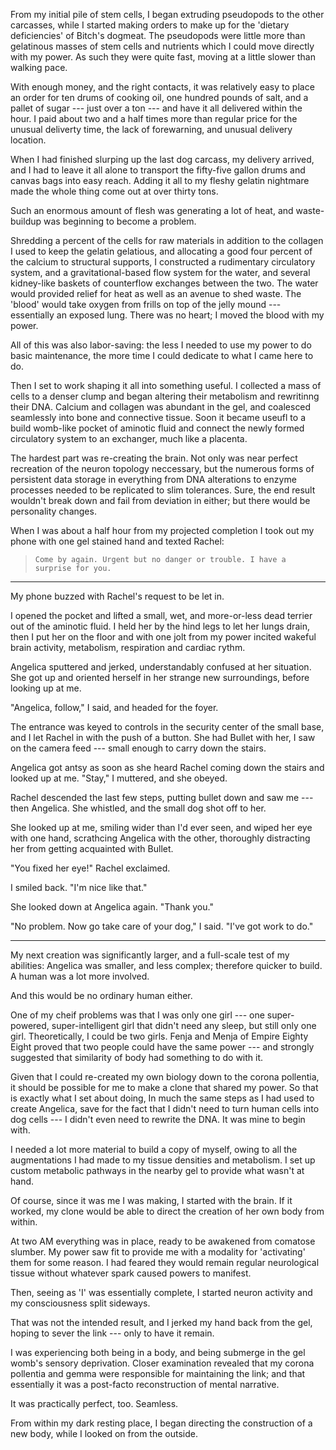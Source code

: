 From my initial pile of stem cells, I began extruding pseudopods to the other carcasses, while I started
making orders to make up for the 'dietary deficiencies' of Bitch's dogmeat. The pseudopods were little more
than gelatinous masses of stem cells and nutrients which I could move directly with my power. As such they were
quite fast, moving at a little slower than walking pace.

With enough money, and the right contacts, it was relatively easy to place an order for ten drums of cooking
oil, one hundred pounds of salt, and a pallet of sugar ---
just over a ton --- and have it all delivered within the hour. I paid about
two and a half times more than regular price for the unusual deliverty time, the lack of forewarning, and unusual
delivery location.

When I had finished slurping up the last dog carcass, my delivery arrived, and I had to leave it all alone
to transport the fifty-five gallon drums and canvas bags into easy reach. Adding it all to my fleshy
gelatin nightmare made the whole thing come out at over thirty tons.

Such an enormous amount of flesh was generating a lot of heat, and waste-buildup was beginning to become a problem.

Shredding a percent of the cells for raw materials in addition to the collagen I used to keep the gelatin gelatious,
and allocating a good four percent of the calcium to structural supports, I constructed a rudimentary
circulatory system, and a gravitational-based flow system for the water, and
several kidney-like baskets of counterflow exchanges between the two. The water would provided relief for heat as
well as an avenue to shed waste. The 'blood' would take oxygen from frills on top of the jelly mound --- essentially
an exposed lung. There was no heart; I moved the blood with my power.

All of this was also labor-saving: the less I needed to use my power to do basic maintenance, the more time I
could dedicate to what I came here to do.

Then I set to work shaping it all into something useful. I collected a mass of cells to a denser clump and
began altering their metabolism and rewritinng their DNA. Calcium and collagen was abundant in the gel, and
coalesced seamlessly into bone and connective tissue. Soon it became useufl to a build womb-like pocket of aminotic
fluid and connect the newly formed circulatory system to an exchanger, much like a placenta.

The hardest part was re-creating the brain. Not only was near perfect recreation of the neuron topology neccessary,
but the numerous forms of persistent data storage in everything from DNA alterations to enzyme processes needed
to be replicated to slim tolerances. Sure, the end result wouldn't break down and fail from deviation in either;
but there would be personality changes.

When I was about a half hour from my projected completion I took out my phone with one
gel stained hand and texted Rachel:

> ~~~
> Come by again. Urgent but no danger or trouble. I have a surprise for you.
> ~~~

----

My phone buzzed with Rachel's request to be let in. 

I opened the pocket and lifted a small, wet, and more-or-less dead terrier out of the aminotic fluid. I held her
by the hind legs to let her lungs drain, then I put her on the floor
and with one jolt from my power incited wakeful brain activity, metabolism, respiration and cardiac rythm.

Angelica sputtered and jerked, understandably confused at her situation. She got up and oriented herself in her
strange new surroundings, before looking up at me.

"Angelica, follow," I said, and headed for the foyer.

The entrance was keyed to controls in the security center of the small base, and I let Rachel in with the push
of a button. She had Bullet with her, I saw on the camera feed --- small enough to carry down the stairs.

Angelica got antsy as soon as she heard Rachel coming down the stairs and looked up at me. "Stay," I
muttered, and she obeyed.

Rachel descended the last few steps, putting bullet down and saw me --- then Angelica.
She whistled, and the small dog shot off to her.

She looked up at me, smiling wider than I'd ever seen,
and wiped her eye with one hand, scrathcing Angelica with the other, thoroughly distracting her
from getting acquainted with Bullet.

"You fixed her eye!" Rachel exclaimed.

I smiled back. "I'm nice like that."

She looked down at Angelica again. "Thank you."

"No problem. Now go take care of your dog," I said. "I've got work to do."

----

My next creation was significantly larger, and a full-scale test of my abilities: Angelica was smaller,
and less complex; therefore quicker to build. A human was a lot more involved.

And this would be no ordinary human either.

One of my cheif problems was that I was only one girl --- one super-powered, super-intelligent girl that
didn't need any sleep, but still only one girl. Theoretically, I could be two girls. Fenja and Menja of
Empire Eighty Eight proved that two people could have the same power --- and strongly suggested that similarity
of body had something to do with it.

Given that I could re-created my own biology down to the corona pollentia, it should be possible for
me to make a clone that shared my power. So that is exactly what I set about doing, In much the same
steps as I had used to create Angelica, save for the fact that I didn't need to turn human cells into
dog cells --- I didn't even need to rewrite the DNA. It was mine to begin with.

I needed a lot more material to build a copy of myself, owing to all the augmentations I had made to my
tissue densities and metabolism. I set up custom metabolic pathways in the nearby gel to provide what wasn't
at hand.

Of course, since it was me I was making, I started with the brain. If it worked, my clone would
be able to direct the creation of her own body from within.

At two AM everything was in place, ready to be awakened from comatose slumber. My power saw fit to
provide me with a modality for 'activating' them for some reason. I had feared they would remain regular neurological
tissue without whatever spark caused powers to manifest.

Then, seeing as 'I' was essentially complete, I started neuron activity and my consciousness split sideways.

That was not the intended result, and I jerked my hand back from the gel, hoping to sever the link --- only
to have it remain.

I was experiencing both being in a body, and being submerge in the gel womb's sensory deprivation. Closer examination
revealed that my corona pollentia and gemma were responsible for maintaining the link; and that essentially it was
a post-facto reconstruction of mental narrative.

It was practically perfect, too. Seamless.

From within my dark resting place, I began directing the construction of a new body, while I looked on from the outside.
